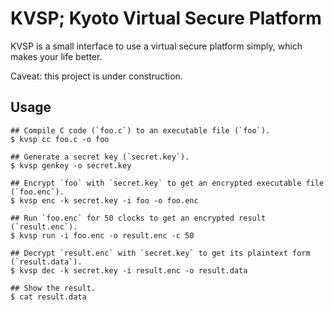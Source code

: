 # KVSP; Kyoto Virtual Secure Platform

KVSP is a small interface to use a virtual secure platform simply,
which makes your life better.

Caveat: this project is under construction.

## Usage

```
## Compile C code (`foo.c`) to an executable file (`foo`).
$ kvsp cc foo.c -o foo

## Generate a secret key (`secret.key`).
$ kvsp genkey -o secret.key

## Encrypt `foo` with `secret.key` to get an encrypted executable file (`foo.enc`).
$ kvsp enc -k secret.key -i foo -o foo.enc

## Run `foo.enc` for 50 clocks to get an encrypted result (`result.enc`).
$ kvsp run -i foo.enc -o result.enc -c 50

## Decrypt `result.enc` with `secret.key` to get its plaintext form (`result.data`).
$ kvsp dec -k secret.key -i result.enc -o result.data

## Show the result.
$ cat result.data
```

